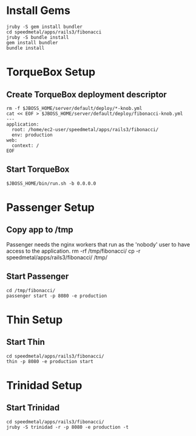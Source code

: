 # Install Gems
    jruby -S gem install bundler
    cd speedmetal/apps/rails3/fibonacci
    jruby -S bundle install
    gem install bundler
    bundle install


# TorqueBox Setup

## Create TorqueBox deployment descriptor
    rm -f $JBOSS_HOME/server/default/deploy/*-knob.yml
    cat << EOF > $JBOSS_HOME/server/default/deploy/fibonacci-knob.yml
    ---
    application:
      root: /home/ec2-user/speedmetal/apps/rails3/fibonacci/
      env: production
    web:
      context: /
    EOF
## Start TorqueBox
    $JBOSS_HOME/bin/run.sh -b 0.0.0.0


# Passenger Setup

## Copy app to /tmp
Passenger needs the nginx workers that run as the 'nobody' user
to have access to the application.
    rm -rf /tmp/fibonacci/
    cp -r speedmetal/apps/rails3/fibonacci/ /tmp/

## Start Passenger
    cd /tmp/fibonacci/
    passenger start -p 8080 -e production


# Thin Setup

## Start Thin
    cd speedmetal/apps/rails3/fibonacci/
    thin -p 8080 -e production start


# Trinidad Setup

## Start Trinidad
    cd speedmetal/apps/rails3/fibonacci/
    jruby -S trinidad -r -p 8080 -e production -t
